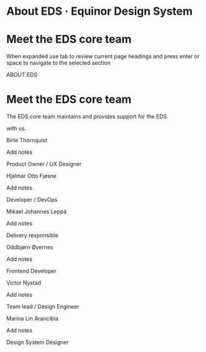 # About EDS · Equinor Design System





# Meet the EDS core team

When expanded use tab to review current page headings and press enter or space to navigate to the selected section

ABOUT EDS

# Meet the EDS core team

  

The EDS core team maintains and provides support for the EDS.

 with us.

Birte Thornquist

Add notes

Product Owner / UX Designer

Hjalmar Otto Fjøsne

Add notes

Developer / DevOps

Mikael Johannes Leppä

Add notes

Delivery responsible

Oddbjørn Øvernes

Add notes

Frontend Developer

Victor Nystad

Add notes

Team lead / Design Engineer

Marina Lin Arancibia

Add notes

Design System Designer